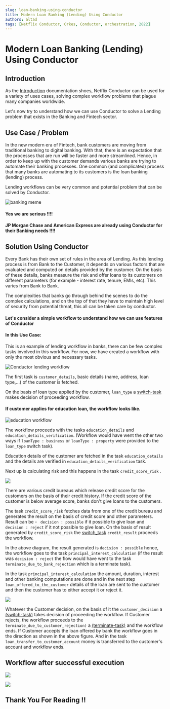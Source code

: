 ```yaml
---
slug: loan-banking-using-conductor 
title: Modern Loan Banking (Lending) Using Conductor
authors: altad
tags: [Netflix Conductor, Orkes, Conductor, orchestration, 2022]
---
```


# Modern Loan Banking (Lending) Using Conductor

## Introduction

As the [Introduction](../docs/introduction) documentation shoes, Netflix Conductor can be used for a variety of uses cases, solving complex workflow problems that plague many companies worldwide.

Let's now try to understand how we can use Conductor to solve a Lending problem that exists in the Banking and Fintech sector. 

## Use Case / Problem

In the new modern era of Fintech, bank customers are moving from traditional banking to digital banking. With that, there is an expectation that the processes that are run will be faster and more streamlined.  Hence, in order to keep up with the customer demands various banks are trying to automate their banking processes.  One common (and complicated) process that many banks are automating  to its customers is the loan banking (lending) process. 

Lending workflows can be very common and potential problem that can be solved by Conductor.


![banking meme](./assets/lending_meme_Medium.png)

#### Yes we are serious !!!!
#### JP Morgan Chase and American Express are already using Conductor for their Banking needs !!!!

## Solution Using Conductor

Every Bank has their own set of rules in the area of Lending. As this lending process is from Bank to the Customer, it depends on various factors that are evaluated and computed on details provided by the customer. On the basis of these details, banks measure the risk and offer loans to its customers on different parameters (for example - interest rate, tenure, EMIs, etc). This varies from Bank to Bank.

The complexities that banks go through behind the scenes to do the complex calculations, and on the top of that they have to maintain high level of security from potential threat, this all can be taken care by conductor.

#### Let's consider a simple workflow to understand how we can use features of Conductor
#### In this Use Case:

This is an example of lending workflow in banks, there can be few complex tasks involved in this workflow. 
For now, we have created a workflow with only the most obvious and necessary tasks.

![Conductor lending workflow](./assets/lending_flow.png)

The first task is `customer_details`, basic details (name, address, loan type,...) of the customer is fetched.

On the basis of loan type applied by the customer, `loan_type` a [switch-task](../docs/reference-docs/switch-task) makes decision of proceeding workflow.

#### If customer applies for education loan, the workflow looks like.

![education workflow](./assets/loanType_education.png)

The workflow proceeds with the tasks `education_details` and `education_details_verification`. (Workflow would have went the other two ways if  `loanType : business`  or  `loanType : property`  were provided to the  `loan_type`  switch task). 

Education details of the customer are fetched in the task  `education_details`  and the details are verified in   `education_details_verification`  task.

Next up is calculating risk and this happens in the task `credit_score_risk` .   

![](./assets/lending_credit_score_Medium.png)

There are various credit bureaus which release credit score for the customers on the basis of their credit history. 
If the credit score of the customer is below average score, banks don't give loans to the customers. 

The task `credit_score_risk`  fetches data from one of the credit bureau and generates the result on the basis of credit score and other parameters. 
Result can be - ` decision : possible`  if it possible to give loan and ` decision : reject` if it not possible to give loan.
On the basis of result generated by  `credit_score_risk`  the [switch_task](../docs/reference-docs/switch-task.md)  `credit_result`  proceeds the workflow. 

In the above diagram, the result generated is  `decision : possible`  hence, the workflow goes to the task  `principal_interest_calculation` (if the result was  `decision : reject`  the flow would have went to the task `terminate_due_to_bank_rejection`  which is a terminate task). 

In the task  `principal_interest_calculation`  the amount, duration, interest and other banking computations are done and in the next step  `loan_offered_to_the_customer`  details of the loan are sent to the customer and then the customer has to either accept it or reject it.

![](./assets/loan_transfer_Medium.png)

Whatever the Customer decision, on the basis of it the `customer_decision` a [(switch-task)](../docs/reference-docs/switch-task)  takes decision of proceeding the workflow. If Customer rejects, the workflow proceeds to the `terminate_due_to_customer_rejection)` a [(terminate-task)](../docs/reference-docs/terminate-task) and the workflow ends. If Customer accepts the loan offered by bank the workflow goes in the direction as shown in the above figure. And in the task  `loan_transfer_to_customer_account` money is transferred to the customer's account and workflow ends.


## Workflow after successful execution

![](./assets/lending_flow_successful.png)

![](./assets/lending_meme_finish.jpg)

## Thank You For Reading !!


